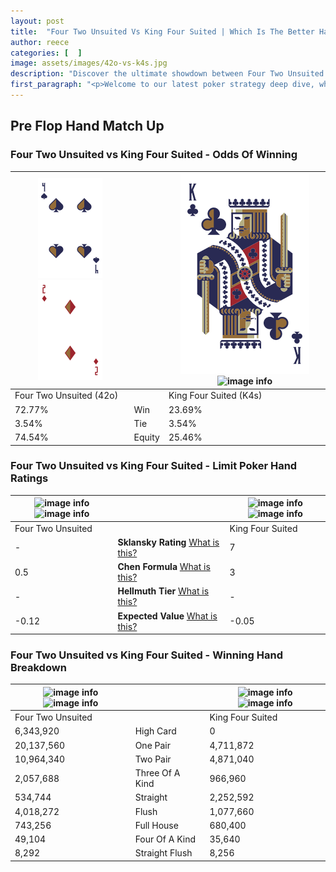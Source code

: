 ```yaml
---
layout: post
title:  "Four Two Unsuited Vs King Four Suited | Which Is The Better Hand In Poker? A Complete Guide"
author: reece
categories: [  ]
image: assets/images/42o-vs-k4s.jpg
description: "Discover the ultimate showdown between Four Two Unsuited and King Four Suited in poker! Uncover the odds, strategies, and scenarios where one hand triumphs over the other. Get ready to up your poker game with this thrilling analysis."
first_paragraph: "<p>Welcome to our latest poker strategy deep dive, where we're pitting two distinct hands against each other in a high-stakes showdown: Four Two Unsuited vs King Four Suited.</p><p>In the dynamic world of poker, every decision counts, and knowing which hand holds the upper hand is key to your success at the table.</p><p>In this article, we'll dissect these two hands, explore the scenarios where one dominates the other, and equip you with the knowledge to make strategic choices that can tip the odds in your favor.</p><p>Get ready to unravel the intriguing dynamics of these poker hands and elevate your game to new heights.</p>"
---
```




[comment]: # (sp0)

## Pre Flop Hand Match Up

<div class="table hand-ratings" markdown="1"> 



### Four Two Unsuited vs King Four Suited - Odds Of Winning


    
| ![image info](assets/images/hand1/4.png) ![image info](assets/images/hand1/2o.png) |  | ![image info](assets/images/hand2/K.png) ![image info](assets/images/hand2/4s.png) |
| -------- | -------- | -------- |
| Four Two Unsuited (42o) |  | King Four Suited (K4s) |
| 72.77% | Win | 23.69% |
| 3.54% | Tie | 3.54% |
| 74.54% | Equity | 25.46% |




[comment]: # (sp1)



### Four Two Unsuited vs King Four Suited - Limit Poker Hand Ratings


    
| ![image info](https://www.riverpairs.com/assets/images/hand1/4.png) ![image info](https://www.riverpairs.com/assets/images/hand1/2o.png) |  | ![image info](https://www.riverpairs.com/assets/images/hand2/K.png) ![image info](https://www.riverpairs.com/assets/images/hand2/4s.png) |
| -------- | -------- | -------- |
| Four Two Unsuited |  | King Four Suited |
| - | **Sklansky Rating** [What is this?](/sklansky-rating-explained) | 7 |
| 0.5 | **Chen Formula** [What is this?](/chen-formula-explained) | 3 |
| - | **Hellmuth Tier** [What is this?](/Hellmuth-tier-explained) | - |
| -0.12 | **Expected Value** [What is this?](/expected-value-explained) | -0.05 |




[comment]: # (sp2)



### Four Two Unsuited vs King Four Suited - Winning Hand Breakdown


    
| ![image info](https://www.riverpairs.com/assets/images/hand1/4.png) ![image info](https://www.riverpairs.com/assets/images/hand1/2o.png) |  | ![image info](https://www.riverpairs.com/assets/images/hand2/K.png) ![image info](https://www.riverpairs.com/assets/images/hand2/4s.png) |
| -------- | -------- | -------- |
| Four Two Unsuited |  | King Four Suited |
| 6,343,920 | High Card | 0 |
| 20,137,560 | One Pair | 4,711,872 |
| 10,964,340 | Two Pair | 4,871,040 |
| 2,057,688 | Three Of A Kind | 966,960 |
| 534,744 | Straight | 2,252,592 |
| 4,018,272 | Flush | 1,077,660 |
| 743,256 | Full House | 680,400 |
| 49,104 | Four Of A Kind | 35,640 |
| 8,292 | Straight Flush | 8,256 |




[comment]: # (sp3)



</div>

[comment]: # (sp4)



[comment]: # (sp5)

